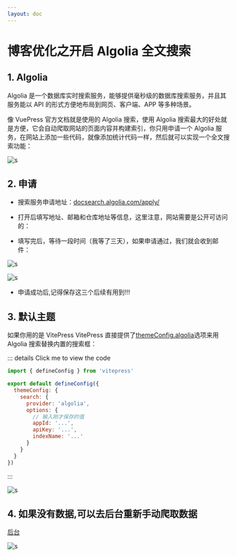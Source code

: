 ```yaml
---
layout: doc
---
```



# 博客优化之开启 Algolia 全文搜索

## 1. Algolia

Algolia 是一个数据库实时搜索服务，能够提供毫秒级的数据库搜索服务，并且其服务能以 API 的形式方便地布局到网页、客户端、APP 等多种场景。

像 VuePress 官方文档就是使用的 Algolia 搜索，使用 Algolia 搜索最大的好处就是方便，它会自动爬取网站的页面内容并构建索引，你只用申请一个 Algolia 服务，在网站上添加一些代码，就像添加统计代码一样，然后就可以实现一个全文搜索功能：

![s](/blog_21.png)

## 2. 申请

 - 搜索服务申请地址：[docsearch.algolia.com/apply/](docsearch.algolia.com/apply/)

 - 打开后填写地址、邮箱和仓库地址等信息，这里注意，网站需要是公开可访问的：

 - 填写完后，等待一段时间（我等了三天），如果申请通过，我们就会收到邮件：

 ![s](/blog_22.png)

 ![s](/blog_23.png)

 - 申请成功后,记得保存这三个后续有用到!!!

## 3. 默认主题

如果你用的是 VitePress VitePress 直接提供了[themeConfig.algolia](https://vitepress.dev/reference/default-theme-search#algolia-search)选项来用 Algolia 搜索替换内置的搜索框：

::: details Click me to view the code
```js
import { defineConfig } from 'vitepress'

export default defineConfig({
  themeConfig: {
    search: {
      provider: 'algolia',
      options: {
        // 输入刚才保存的值
        appId: '...',
        apiKey: '...',
        indexName: '...'
      }
    }
  }
})
```
:::

 ![s](/blog_24.png)

## 4. 如果没有数据,可以去后台重新手动爬取数据

[后台](https://crawler.algolia.com/admin/users/login)

 ![s](/blog_25.png)
